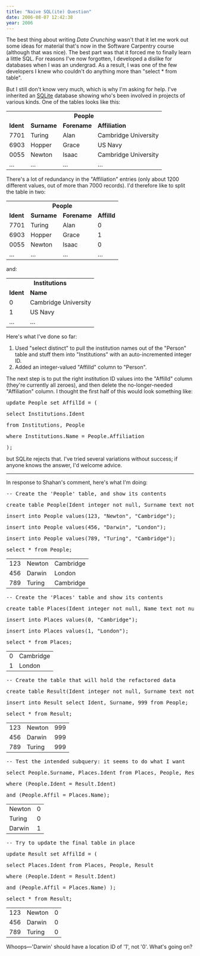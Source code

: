 ```yaml
---
title: "Naive SQL(ite) Question"
date: 2006-08-07 12:42:38
year: 2006
---
```

The best thing about writing <cite>Data Crunching</cite> wasn't that it let me work out some ideas for material that's now in the Software Carpentry course (although that was nice).  The best part was that it forced me to finally learn a little SQL.  For reasons I've now forgotten, I developed a dislike for databases when I was an undergrad.  As a result, I was one of the few developers I knew who couldn't do anything more than "select * from table".

But I still don't know very much, which is why I'm asking for help. I've inherited an <a href="http://www.sqlite.org">SQLite</a> database showing who's been involved in projects of various kinds.  One of the tables looks like this:
<table class="center">
<tr>
<td align="center" colspan="4"><strong>People</strong></td>
</tr>
<tr>
<td><strong>Ident</strong></td>
<td><strong>Surname</strong></td>
<td><strong>Forename</strong></td>
<td><strong>Affiliation</strong></td>
</tr>
<tr>
<td>7701</td>
<td>Turing</td>
<td>Alan</td>
<td>Cambridge University</td>
</tr>
<tr>
<td>6903</td>
<td>Hopper</td>
<td>Grace</td>
<td>US Navy</td>
</tr>
<tr>
<td>0055</td>
<td>Newton</td>
<td>Isaac</td>
<td>Cambridge University</td>
</tr>
<tr>
<td>…</td>
<td>…</td>
<td>…</td>
<td>…</td>
</tr>
</table>
There's a lot of redundancy in the "Affiliation" entries (only about 1200 different values, out of more than 7000 records).  I'd therefore like to split the table in two:
<table class="center">
<tr>
<td align="center" colspan="4"><strong>People</strong></td>
</tr>
<tr>
<td><strong>Ident</strong></td>
<td><strong>Surname</strong></td>
<td><strong>Forename</strong></td>
<td><strong>AffilId</strong></td>
</tr>
<tr>
<td>7701</td>
<td>Turing</td>
<td>Alan</td>
<td>0</td>
</tr>
<tr>
<td>6903</td>
<td>Hopper</td>
<td>Grace</td>
<td>1</td>
</tr>
<tr>
<td>0055</td>
<td>Newton</td>
<td>Isaac</td>
<td>0</td>
</tr>
<tr>
<td>…</td>
<td>…</td>
<td>…</td>
<td>…</td>
</tr>
</table>
and:
<table class="center">
<tr>
<td align="center" colspan="2"><strong>Institutions</strong></td>
</tr>
<tr>
<td><strong>Ident</strong></td>
<td><strong>Name</strong></td>
</tr>
<tr>
<td>0</td>
<td>Cambridge University</td>
</tr>
<tr>
<td>1</td>
<td>US Navy</td>
</tr>
<tr>
<td>…</td>
<td>…</td>
</tr>
</table>
Here's what I've done so far:
<ol>
  <li>Used "select distinct" to pull the institution names out of the   "Person" table and stuff them into "Institutions" with an   auto-incremented integer ID.</li>
  <li>Added an integer-valued "AffilId" column to "Person".</li>
</ol>
The next step is to put the right institution ID values into the "AffilId" column (they're currently all zeroes), and then delete the no-longer-needed "Affiliation" column.  I thought the first half of this would look something like:
<pre>update People set AffilId = (</pre>
<pre>select Institutions.Ident</pre>
<pre>from Institutions, People</pre>
<pre>where Institutions.Name = People.Affiliation</pre>
<pre>);</pre>
but SQLite rejects that.  I've tried several variations without success; if anyone knows the answer, I'd welcome advice.

<hr />In response to Shahan's comment, here's what I'm doing:
<pre>-- Create the 'People' table, and show its contents</pre>
<pre>create table People(Ident integer not null, Surname text not null, Affil text not null);</pre>
<pre>insert into People values(123, "Newton", "Cambridge");</pre>
<pre>insert into People values(456, "Darwin", "London");</pre>
<pre>insert into People values(789, "Turing", "Cambridge");</pre>
<pre>select * from People;</pre>
<table class="center">
<tr>
<td>123</td>
<td>Newton</td>
<td>Cambridge</td>
</tr>
<tr>
<td>456</td>
<td>Darwin</td>
<td>London</td>
</tr>
<tr>
<td>789</td>
<td>Turing</td>
<td>Cambridge</td>
</tr>
</table>
<pre>-- Create the 'Places' table and show its contents</pre>
<pre>create table Places(Ident integer not null, Name text not null);</pre>
<pre>insert into Places values(0, "Cambridge");</pre>
<pre>insert into Places values(1, "London");</pre>
<pre>select * from Places;</pre>
<table class="center">
<tr>
<td>0</td>
<td>Cambridge</td>
</tr>
<tr>
<td>1</td>
<td>London</td>
</tr>
</table>
<pre>-- Create the table that will hold the refactored data</pre>
<pre>create table Result(Ident integer not null, Surname text not null, AffilId integer not null);</pre>
<pre>insert into Result select Ident, Surname, 999 from People;</pre>
<pre>select * from Result;</pre>
<table class="center">
<tr>
<td>123</td>
<td>Newton</td>
<td>999</td>
</tr>
<tr>
<td>456</td>
<td>Darwin</td>
<td>999</td>
</tr>
<tr>
<td>789</td>
<td>Turing</td>
<td>999</td>
</tr>
</table>
<pre>-- Test the intended subquery: it seems to do what I want</pre>
<pre>select People.Surname, Places.Ident from Places, People, Result</pre>
<pre>where (People.Ident = Result.Ident)</pre>
<pre>and (People.Affil = Places.Name);</pre>
<table class="center">
<tr>
<td>Newton</td>
<td>0</td>
</tr>
<tr>
<td>Turing</td>
<td>0</td>
</tr>
<tr>
<td>Darwin</td>
<td>1</td>
</tr>
</table>
<pre>-- Try to update the final table in place</pre>
<pre>update Result set AffilId = (</pre>
<pre>select Places.Ident from Places, People, Result</pre>
<pre>where (People.Ident = Result.Ident)</pre>
<pre>and (People.Affil = Places.Name) );</pre>
<pre>select * from Result;</pre>
<table class="center">
<tr>
<td>123</td>
<td>Newton</td>
<td>0</td>
</tr>
<tr>
<td>456</td>
<td>Darwin</td>
<td>0</td>
</tr>
<tr>
<td>789</td>
<td>Turing</td>
<td>0</td>
</tr>
</table>
Whoops—'Darwin' should have a location ID of '1', not '0'.  What's going on?
